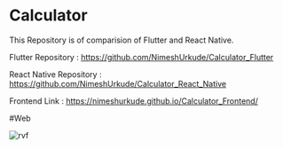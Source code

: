 # Calculator

This Repository is of comparision of Flutter and React Native.

Flutter Repository : https://github.com/NimeshUrkude/Calculator_Flutter

React Native Repository : https://github.com/NimeshUrkude/Calculator_React_Native

Frontend Link : https://nimeshurkude.github.io/Calculator_Frontend/

#Web

![rvf](https://user-images.githubusercontent.com/112500211/222974331-dcd5b84d-deff-4377-b60f-b40903916daf.jpg)